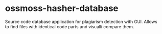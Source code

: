 # ossmoss-hasher-database
Source code database application for plagiarism detection with GUI. Allows to find files with identical code parts and visualli compare them.
